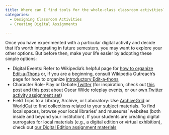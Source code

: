 ```yaml
---
title: Where can I find tools for the whole-class classroom activities?
categories:
  - Designing Classroom Activities
  - Creating Digital Assignments

---
```

Once you have experimented with a particular digital activity and decide that it’s worth integrating in future semesters, you may want to explore your other options. But before then, make your life easier by adopting these simple options:

*   Digital Events: Refer to Wikipedia’s helpful page for [how to organize Edit-a-Thons](https://www.google.com/url?q=https://en.wikipedia.org/wiki/Wikipedia:How_to_run_an_edit-a-thon&sa=D&source=editors&ust=1649984699396168&usg=AOvVaw1LPRwtsIMI6WBKH8WoCVgR) or, if you are a beginning, consult Wikipedia Outreach’s page for how to organize [introductory Edit-a-thons](https://www.google.com/url?q=https://outreach.wikimedia.org/wiki/Introductory_edit-a-thons&sa=D&source=editors&ust=1649984699396500&usg=AOvVaw08bGpHDWUpDlghFtWCYtui)
*   Character Role-Play or Debate:[Twitter](https://www.google.com/url?q=https://twitter.com/&sa=D&source=editors&ust=1649984699396957&usg=AOvVaw0bTQkAS9pcU1rD_ajPy1OH) (for inspiration, check out [this post](https://www.google.com/url?q=https://wildedecadents.wordpress.com/2012/10/23/twitter-role-play-the-picture-of-dorian-gray-exercise-4/&sa=D&source=editors&ust=1649984699397285&usg=AOvVaw3p73dXijShi9745sMfJSMk) and [this post](https://www.google.com/url?q=https://litilluminations.wordpress.com/2012/11/02/a-public-literary-twitter-role-play-oscar-wildes-the-picture-of-dorian-gray/&sa=D&source=editors&ust=1649984699397619&usg=AOvVaw0bPzbEv55DGrJN0-9AiKb_) about Oscar Wilde roleplay events, or our [own Twitter activity assignment set](https://www.google.com/url?q=https://scalar.usc.edu/works/digital-humanities-in-the-classroom-a-practical-introduction/classroom-activity-sets&sa=D&source=editors&ust=1649984699397885&usg=AOvVaw1_pUYj_4CP34tlWVmTsV5N))
*   Field Trips to a Library, Archive, or Laboratory: Use [ArchiveGrid](https://www.google.com/url?q=https://researchworks.oclc.org/archivegrid/&sa=D&source=editors&ust=1649984699398297&usg=AOvVaw0bqqUjL3L8DlvoP3uv2_Zq) or [WorldCat](https://www.google.com/url?q=https://www.worldcat.org/&sa=D&source=editors&ust=1649984699398486&usg=AOvVaw3TIr-X2YIbS9YXSsf-8qXz) to find collections related to your subject materials. To find local spaces, browse your local libraries’ and museums’ websites (both inside and beyond your institution). If your students are creating digital surrogates for local materials (e.g., a digital edition or virtual exhibition), check out [our Digital Edition assignment materials](https://www.google.com/url?q=https://scalar.usc.edu/works/digital-humanities-in-the-classroom-a-practical-introduction/assignment-sets&sa=D&source=editors&ust=1649984699398711&usg=AOvVaw10PWfUgQtBIPmTgE8seLBc)